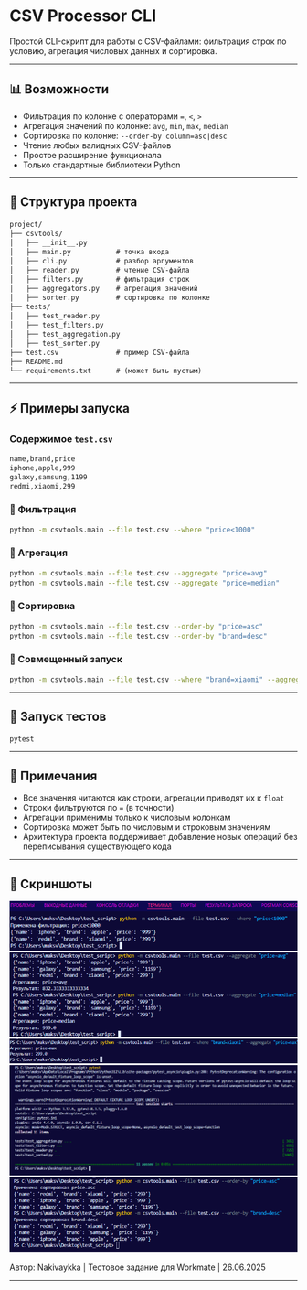 # CSV Processor CLI

Простой CLI-скрипт для работы с CSV-файлами: фильтрация строк по условию, агрегация числовых данных и сортировка.

---

## 📊 Возможности

- Фильтрация по колонке с операторами `=`, `<`, `>`
- Агрегация значений по колонке: `avg`, `min`, `max`, `median`
- Сортировка по колонке: `--order-by column=asc|desc`
- Чтение любых валидных CSV-файлов
- Простое расширение функционала
- Только стандартные библиотеки Python

---

## 📁 Структура проекта

```
project/
├── csvtools/
│   ├── __init__.py
│   ├── main.py           # точка входа
│   ├── cli.py            # разбор аргументов
│   ├── reader.py         # чтение CSV-файла
│   ├── filters.py        # фильтрация строк
│   ├── aggregators.py    # агрегация значений
│   ├── sorter.py         # сортировка по колонке
├── tests/
│   ├── test_reader.py
│   ├── test_filters.py
│   ├── test_aggregation.py
│   ├── test_sorter.py
├── test.csv              # пример CSV-файла
├── README.md
└── requirements.txt      # (может быть пустым)
```

---

## ⚡ Примеры запуска

### Содержимое `test.csv`

```csv
name,brand,price
iphone,apple,999
galaxy,samsung,1199
redmi,xiaomi,299
```

### 📌 Фильтрация

```bash
python -m csvtools.main --file test.csv --where "price<1000"
```

### 📌 Агрегация

```bash
python -m csvtools.main --file test.csv --aggregate "price=avg"
python -m csvtools.main --file test.csv --aggregate "price=median"
```

### 📌 Сортировка

```bash
python -m csvtools.main --file test.csv --order-by "price=asc"
python -m csvtools.main --file test.csv --order-by "brand=desc"
```

### 📌 Совмещенный запуск

```bash
python -m csvtools.main --file test.csv --where "brand=xiaomi" --aggregate "price=max" --order-by "price=desc"
```

---

## 🧪 Запуск тестов

```bash
pytest
```

---

## 💬 Примечания

- Все значения читаются как строки, агрегации приводят их к `float`
- Строки фильтруются по `=` (в точности)
- Агрегации применимы только к числовым колонкам
- Сортировка может быть по числовым и строковым значениям
- Архитектура проекта поддерживает добавление новых операций без переписывания существующего кода

---

## 📸 Скриншоты

![Фильтрация](assets/filter.png)
![Агрегация](assets/aggregate.png)
![Комбинированный запуск](assets/combined.png)
![Тестирование](assets/pytest.png)
![Сортировка](assets/sorted.png)


Автор: Nakivaykka | Тестовое задание для Workmate | 26.06.2025

---